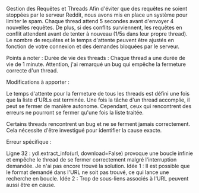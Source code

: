Gestion des Requêtes et Threads
Afin d'éviter que des requêtes ne soient stoppées par le serveur Reddit, nous avons mis en place un système pour limiter le spam. Chaque thread attend 5 secondes avant d'envoyer 4 nouvelles requêtes. De plus, si des conflits surviennent, les requêtes en conflit attendent avant de tenter à nouveau (1/5s dans leur propre thread). Le nombre de requêtes et le temps d'attente peuvent être ajustés en fonction de votre connexion et des demandes bloquées par le serveur.

Points à noter :
Durée de vie des threads : Chaque thread a une durée de vie de 1 minute. Attention, j'ai remarqué un bug qui empêche la fermeture correcte d'un thread.

Modifications à apporter :

Le temps d'attente pour la fermeture de tous les threads est défini une fois que la liste d'URLs est terminée. Une fois la tâche d'un thread accomplie, il peut se fermer de manière autonome. Cependant, ceux qui rencontrent des erreurs ne pourront se fermer qu'une fois la liste traitée.

Certains threads rencontrent un bug et ne se ferment jamais correctement. Cela nécessite d'être investigué pour identifier la cause exacte.

Erreur spécifique :

Ligne 32 : ydl.extract_info(url, download=False) provoque une boucle infinie et empêche le thread de se fermer correctement malgré l'interruption demandée. Je n'ai pas encore trouvé la solution.
Idée 1 : Il est possible que le format demandé dans l'URL ne soit pas trouvé, ce qui lance une recherche en boucle.
Idée 2 : Trop de sous-liens associés à l'URL peuvent aussi être en cause.
